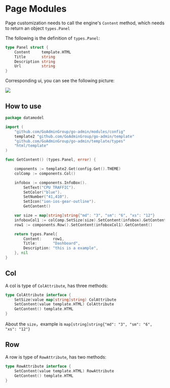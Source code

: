 # Page Modules

Page customization needs to call the engine's `Content` method, which needs to return an object `types.Panel`

The following is the definition of `types.Panel`:

```go
type Panel struct {
    Content     template.HTML
    Title       string       
    Description string       
    Url         string
}
```

Corresponding ui, you can see the following picture:

![](http://quizfile.dadadaa.cn/everyday/app/jlds/img/006tNbRwly1fxoz5bm02oj31ek0u0wtz.jpg)

## How to use

```go
package datamodel

import (
    "github.com/GoAdminGroup/go-admin/modules/config"
    template2 "github.com/GoAdminGroup/go-admin/template"
    "github.com/GoAdminGroup/go-admin/template/types"
    "html/template"
)

func GetContent() (types.Panel, error) {

    components := template2.Get(config.Get().THEME)
    colComp := components.Col()

    infobox := components.InfoBox().
        SetText("CPU TRAFFIC").
        SetColor("blue").
        SetNumber("41,410").
        SetIcon("ion-ios-gear-outline").
        GetContent()

    var size = map[string]string{"md": "3", "sm": "6", "xs": "12"}
    infoboxCol1 := colComp.SetSize(size).SetContent(infobox).GetContent()
    row1 := components.Row().SetContent(infoboxCol1).GetContent()

    return types.Panel{
        Content:     row1,
        Title:       "Dashboard",
        Description: "this is a example",
    }, nil
}
```

## Col

A col is type of `ColAttribute`, has three methods:

```go
type ColAttribute interface {
    SetSize(value map[string]string) ColAttribute 
    SetContent(value template.HTML) ColAttribute  
    GetContent() template.HTML                    
}
```

About the `size`，example is `map[string]string{"md": "3", "sm": "6", "xs": "12"}`

## Row

A row is type of `RowAttribute`, has two methods:

```go
type RowAttribute interface {
    SetContent(value template.HTML) RowAttribute
    GetContent() template.HTML                  
}
```

